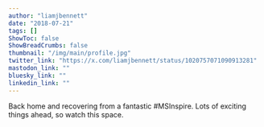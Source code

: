 ```yaml
---
author: "liamjbennett"
date: "2018-07-21"
tags: []
ShowToc: false
ShowBreadCrumbs: false
thumbnail: "/img/main/profile.jpg"
twitter_link: "https://x.com/liamjbennett/status/1020757071090913281"
mastodon_link: ""
bluesky_link: ""
linkedin_link: ""
---
```


Back home and recovering from a fantastic #MSInspire. Lots of exciting things ahead, so watch this space.

